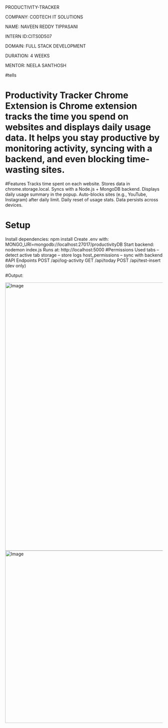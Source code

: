 PRODUCTIVITY-TRACKER

COMPANY: CODTECH IT SOLUTIONS

NAME: NAVEEN REDDY TIPPASANI

INTERN ID:CITS0D507

DOMAIN: FULL STACK DEVELOPMENT

DURATION: 4 WEEKS

MENTOR: NEELA SANTHOSH

#tells
# Productivity Tracker Chrome Extension is Chrome extension tracks the time you spend on websites and displays daily usage data. It helps you stay productive by monitoring activity, syncing with a backend, and even blocking time-wasting sites.
#Features
Tracks time spent on each website.
Stores data in chrome.storage.local.
Syncs with a Node.js + MongoDB backend.
Displays daily usage summary in the popup.
Auto-blocks sites (e.g., YouTube, Instagram) after daily limit.
Daily reset of usage stats.
Data persists across devices.
# Setup
Install dependencies:
npm install
Create .env with:
MONGO_URI=mongodb://localhost:27017/productivityDB
Start backend:
nodemon index.js
Runs at: http://localhost:5000
#Permissions Used
tabs – detect active tab
storage – store logs
host_permissions – sync with backend
#API Endpoints
POST /api/log-activity
GET /api/today
POST /api/test-insert (dev only)

#Output:

<img width="1895" height="857" alt="Image" src="https://github.com/user-attachments/assets/08e5bda4-f206-4c97-ae5e-7880e2f432ec" />
<img width="663" height="551" alt="Image" src="https://github.com/user-attachments/assets/68088908-abce-4473-97fe-20579a66dd48" />




